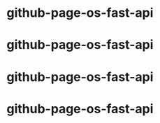# github-page-os-fast-api
# github-page-os-fast-api
# github-page-os-fast-api
# github-page-os-fast-api
